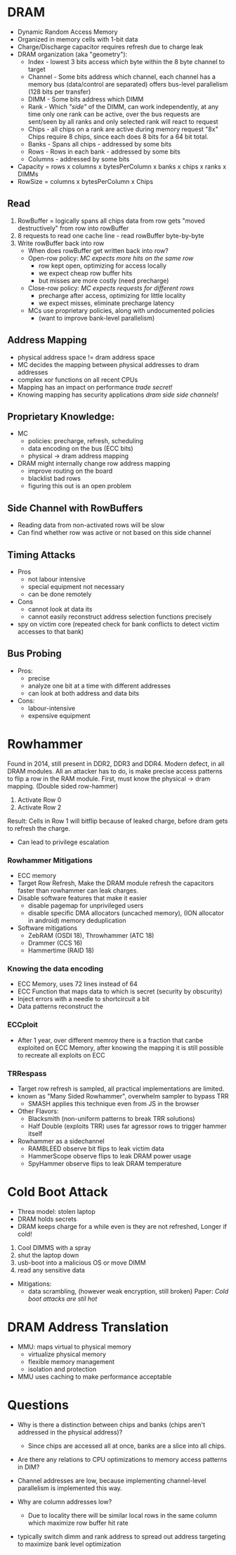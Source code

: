 # DRAM

* Dynamic Random Access Memory
* Organized in memory cells with 1-bit data
* Charge/Discharge capacitor requires refresh due to charge leak
* DRAM organization (aka "geometry"):
    * Index - lowest 3 bits access which byte within the 8 byte channel to target
    * Channel - Some bits address which channel, each channel has a memory bus (data/control are separated) offers bus-level parallelism (128 bits per transfer)
    * DIMM - Some bits address which DIMM 
    * Rank - Which *"side"* of the DIMM, can work independently, at any time only one rank can be active, over the bus requests are sent/seen by all ranks and only selected rank will react to request
    * Chips - all chips on a rank are active during memory request "8x" Chips require 8 chips, since each does 8 bits for a 64 bit total.
    * Banks - Spans all chips - addressed by some bits
    * Rows - Rows in each bank - addressed by some bits
    * Columns - addressed by some bits
* Capacity = rows x columns x bytesPerColumn x banks x chips x ranks x DIMMs
* RowSize = columns x bytesPerColumn x Chips

## Read
1. RowBuffer = logically spans all chips data from row gets "moved destructively" from row into rowBuffer
2. 8 requests to read one cache line - read rowBuffer byte-by-byte
3. Write rowBuffer back into row
    * When does rowBuffer get written back into row?
    * Open-row policy: *MC expects more hits on the same row*
        * row kept open, optimizing for access locally
        * we expect cheap row buffer hits
        * but misses are more costly (need precharge)
    * Close-row policy: *MC expects requests for different rows*
        * precharge after access, optimizing for little locality
        * we expect misses, eliminate precharge latency
    * MCs use proprietary policies, along with undocumented policies
        * (want to improve bank-level parallelism)

## Address Mapping
* physical address space != dram address space
* MC decides the mapping between physical addresses to dram addresses
* complex xor functions on all recent CPUs
* Mapping has an impact on performance *trade secret!*
* Knowing mapping has security applications *dram side side channels!*

## Proprietary Knowledge:
* MC
    * policies: precharge, refresh, scheduling
    * data encoding on the bus (ECC bits)
    * physical -> dram address mapping
* DRAM might internally change row address mapping
    * improve routing on the board
    * blacklist bad rows
    * figuring this out is an open problem

## Side Channel with RowBuffers
* Reading data from non-activated rows will be slow
* Can find whether row was active or not based on this side channel

## Timing Attacks
* Pros
    * not labour intensive
    * special equipment not necessary
    * can be done remotely
* Cons
    * cannot look at data its
    * cannot easily reconstruct address selection functions precisely
* spy on victim core (repeated check for bank conflicts to detect victim accesses to that bank)

## Bus Probing
* Pros:
    * precise
    * analyze one bit at a time with different addresses
    * can look at both address and data bits
* Cons:
    * labour-intensive
    * expensive equipment

# Rowhammer
Found in 2014, still present in DDR2, DDR3 and DDR4. Modern defect, in all DRAM modules. All an attacker has to do, is make precise access patterns to flip a row in the RAM module. First, must know the physical -> dram mapping. (Double sided row-hammer)
1. Activate Row 0
2. Activate Row 2

Result: Cells in Row 1 will bitflip because of leaked charge, before dram gets to refresh the charge.

* Can lead to privilege escalation

### Rowhammer Mitigations
* ECC memory
* Target Row Refresh, Make the DRAM module refresh the capacitors faster than rowhammer can leak charges.
* Disable software features that make it easier
    * disable pagemap for unprivileged users
    * disable specific DMA allocators (uncached memory), (ION allocator in android) memory deduplication
* Software mitigations
    * ZebRAM (OSDI 18), Throwhammer (ATC 18)
    * Drammer (CCS 16)
    * Hammertime (RAID 18)

### Knowing the data encoding
* ECC Memory, uses 72 lines instead of 64
* ECC Function that maps data to which is secret (security by obscurity)
* Inject errors with a needle to shortcircuit a bit
* Data patterns reconstruct the 

### ECCploit
* After 1 year, over different memroy there is a fraction that canbe exploited on ECC Memory, after knowing the mapping it is still possible to recreate all exploits on ECC

### TRRespass
* Target row refresh is sampled, all practical implementations are limited. 
* known as "Many Sided Rowhammer", overwhelm sampler to bypass TRR
    * SMASH applies this technique even from JS in the browser
* Other Flavors:
    * Blacksmith (non-uniform patterns to break TRR solutions)
    * Half Double (exploits TRR) uses far agressor rows to trigger hammer itself
* Rowhammer as a sidechannel
    * RAMBLEED observe bit flips to leak victim data
    * HammerScope observe flips to leak DRAM power usage
    * SpyHammer observe flips to leak DRAM temperature

# Cold Boot Attack
* Threa model: stolen laptop
* DRAM holds secrets
* DRAM keeps charge for a while even is they are not refreshed, Longer if cold!
1. Cool DIMMS with a spray
2. shut the laptop down
3. usb-boot into a malicious OS or move DIMM
4. read any sensitive data
* Mitigations:
    * data scrambling, (however weak encryption, still broken) Paper: *Cold boot attacks are stil hot*

# DRAM Address Translation
* MMU: maps virtual to physical memory
    * virtualize physical memory
    * flexible memory management
    * isolation and protection
* MMU uses caching to make performance acceptable



# Questions
* Why is there a distinction between chips and banks (chips aren't addressed in the physical address)?
    * Since chips are accessed all at once, banks are a slice into all chips.
* Are there any relations to CPU optimizations to memory access patterns in DIM?

* Channel addresses are low, because implementing channel-level parallelism is implemented this way.
* Why are column addresses low?
    * Due to locality there will be similar local rows in the same column which maximize row buffer hit rate
* typically switch dimm and rank address to spread out address targeting to maximize bank level optimization




